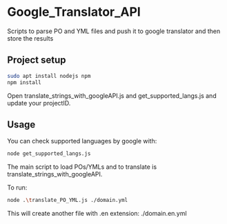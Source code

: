 # Google_Translator_API
Scripts to parse PO and YML files and push it to google translator and then store the results

## Project setup
```sh
sudo apt install nodejs npm
npm install
```
Open translate_strings_with_googleAPI.js and get_supported_langs.js and update your projectID.

## Usage
You can check supported languages by google with:
```sh
node get_supported_langs.js
```

The main script to load POs/YMLs and to translate is translate_strings_with_googleAPI.

To run:
```sh
node .\translate_PO_YML.js ./domain.yml
```

This will create another file with .en extension: ./domain.en.yml 
